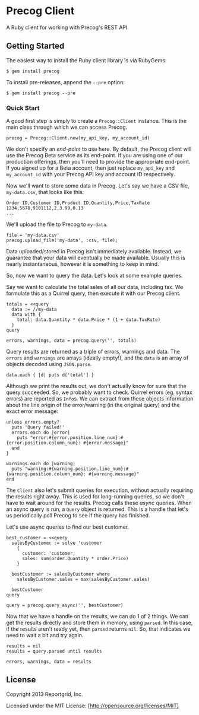 Precog Client
=============

A Ruby client for working with Precog's REST API.

Getting Started
---------------

The easiest way to install the Ruby client library is via RubyGems:

    $ gem install precog
    
To install pre-releases, append the `--pre` option:

    $ gem install precog --pre

### Quick Start

A good first step is simply to create a `Precog::Client` instance. This is the main
class through which we can access Precog.

    precog = Precog::Client.new(my_api_key, my_account_id)

We don't specify an *end-point* to use here. By default, the Precog client
will use the Precog Beta service as its end-point. If you are using one of our
production offerings, then you'll need to provide the appropriate end-point.
If you signed up for a Beta account, then just replace `my_api_key` and
`my_account_id` with your Precog API key and account ID respectively.

Now we'll want to store some data in Precog. Let's say we have a CSV file,
`my-data.csv`, that looks like this:

    Order ID,Customer ID,Product ID,Quantity,Price,TaxRate
    1234,5678,9101112,2,3.99,0.13
    ...

We'll upload the file to Precog to `my-data`.

    file = 'my-data.csv'
    precog.upload_file('my-data', :csv, file);

Data uploaded/stored in Precog isn't immediately available. Instead, we
guarantee that your data will eventually be made available. Usually this is
nearly instantaneous, however it is something to keep in mind.

So, now we want to query the data. Let's look at some example queries.

Say we want to calculate the total sales of all our data, including tax.
We formulate this as a Quirrel query, then execute it with our Precog client.

    totals = <<query
      data := //my-data
      data with {
        total: data.Quantity * data.Price * (1 + data.TaxRate)
      }
    query
    
    errors, warnings, data = precog.query('', totals)

Query results are returned as a triple of errors, warnings and data. The `errors`
and `warnings` are arrays (ideally empty!), and the `data` is an array of objects
decoded using `JSON.parse`.

    data.each { |d| puts d['total'] }

Although we print the results out, we don't actually know for sure that the
query succeeded. So, we probably want to check. Quirrel errors (eg. syntax
errors) are reported as `Info`s. We can extract from these objects information
about the line origin of the error/warning (in the original query) and the exact
error message:

    unless errors.empty?
	  puts 'Query failed!'
	  errors.each do |error|
	    puts "error:#{error.position.line_num}:#{error.position.column_num}: #{error.message}"
	  end
    }

    warnings.each do |warning|
      puts "warning:#{warning.position.line_num}:#{warning.position.column_num}: #{warning.message}"
    end

The `Client` also let's submit queries for execution, without actually
requiring the results right away. This is used for long-running queries, so
we don't have to wait around for the results. Precog calls these *async*
queries. When an async query is run, a `Query` object is returned. This is a
handle that let's us periodically poll Precog to see if the query has finished.

Let's use async queries to find our best customer.

    best_customer = <<query
      salesByCustomer := solve 'customer
        {
          customer: 'customer,
          sales: sum(order.Quantity * order.Price)
        }
        
      bestCustomer := salesByCustomer where
        salesByCustomer.sales = max(salesByCustomer.sales)
        
      bestCustomer
    query

    query = precog.query_async('', bestCustomer)

Now that we have a handle on the results, we can do 1 of 2 things. We can get
the results directly and store them in memory, using `parsed`. In this
case, if the results aren't ready yet, then `parsed` returns `nil`. So,
that indicates we need to wait a bit and try again.

    results = nil
    results = query.parsed until results
    
    errors, warnings, data = results

License
-------

Copyright 2013 Reportgrid, Inc.

Licensed under the MIT License: [http://opensource.org/licenses/MIT]

